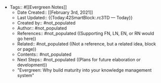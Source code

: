- Tags:: #[[Evergreen Notes]]
    - Date Created:: [[February 3rd, 2021]]
    - Last Updated:: {{Today:42SmartBlock:.rc3TD — Today}}
    - Created by:: #not_populated
    - Author:: #not_populated
    - References:: #not_populated ((Supporting FN, LN, EN, or RN would go here))
    - Related:: #not_populated ((Not a reference, but a related idea, block or page))
    - Contents:: #not_populated
    - Next Steps:: #not_populated ((Plans for future elaboration or development))
    - "Evergreen: Why build maturity into your knowledge management system"

